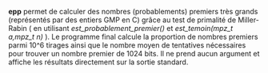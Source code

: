 **epp** permet de calculer des nombres (probablements) premiers très grands (représentés par des entiers GMP en C) grâce au test de primalité de Miller-Rabin ( en utilisant *est_probablement_premier()* et *est_temoin(mpz_t a,mpz_t n)* ). Le programme final calcule la proportion de nombres premiers parmi 10^6 tirages ainsi que le nombre moyen de tentatives nécessaires pour trouver un nombre premier de 1024 bits.
Il ne prend aucun argument et affiche les résultats directement sur la sortie standard.
